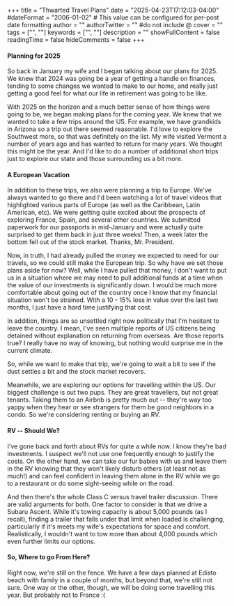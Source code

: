 +++
title = "Thwarted Travel Plans"
date = "2025-04-23T17:12:03-04:00"
#dateFormat = "2006-01-02" # This value can be configured for per-post date formatting
author = ""
authorTwitter = "" #do not include @
cover = ""
tags = ["", ""]
keywords = ["", ""]
description = ""
showFullContent = false
readingTime = false
hideComments = false
+++
#### Planning for 2025
So back in January my wife and I began talking about our plans for 2025.  We knew that 2024 was going be a year of getting a handle on finances, tending to some changes we wanted to make to our home, and really just getting a good feel for what our life in retirement was going to be like.

With 2025 on the horizon and a much better sense of how things were going to be, we began making plans for the coming year.  We knew that we wanted to take a few trips around the US. For example, we have grandkids in Arizona so a trip out there seemed reasonable.  I'd love to explore the Southwest more, so that was definitely on the list.  My wife visited Vermont a number of years ago and has wanted to return for many years.  We thought this might be the year. And I'd like to do a number of additional short trips just to explore our state and those surrounding us a bit more. 

#### A European Vacation
In addition to these trips, we also were planning a trip to Europe.  We've always wanted to go there and I'd been watching a lot of travel videos that highlighted various parts of Europe (as well as the Caribbean, Latin American, etc). We were getting quite excited about the prospects of exploring France, Spain, and several other countries. We submitted paperwork for our passports in mid-January and were actually quite surprised to get them back in just three weeks!  Then, a week later the bottom fell out of the stock market.  Thanks, Mr. President.

Now, in truth, I had already pulled the money we expected to need for our travels, so we could still make the European trip.  So why have we set those plans aside for now?  Well, while I have pulled that money, I don't want to put us in a situation where we may need to pull additional funds at a time when the value of our investments is significantly down.  I would be much more comfortable about going out of the country once I know that my financial situation won't be strained.  With a 10 - 15% loss in value over the last  two months, I just have a hard time justifying that cost.

In addition, things are so unsettled right now politically that I'm hesitant to leave the country. I mean, I've seen multiple reports of US citizens being detained without explanation on returning from overseas. Are those reports true? I really have no way of knowing, but nothing would surprise me in the current climate. 

So, while we want to make that trip, we're going to wait a bit to see if the dust settles a bit and the stock market recovers.

Meanwhile, we are exploring our options for travelling within the US.  Our biggest challenge is out two pups.  They are great travellers, but not great tenants.  Taking them to an Airbnb is pretty much out -- they're way too yappy when they hear or see strangers for them be good neighbors in a condo.  So we're considering renting or buying an RV.  

#### RV -- Should We?

I've gone back and forth about RVs for quite a while now.  I know they're bad investments.  I suspect we'll not use one frequently enough to justify the costs.  On the other hand, we can take our fur babies with us and leave them in the RV knowing that they won't likely disturb others (at least not as much!) and can feel confident in leaving them alone in the RV while we go to a restaurant or do some sight-seeing while on the road.

And then there's the whole Class C versus travel trailer discussion.  There are valid arguments for both.  One factor to consider is that we drive a Subaru Ascent.  While it's towing capacity is about 5,000 pounds (as I recall), finding a trailer that falls under that limit when loaded is challenging, particularly if it's meets my wife's expectations for space and comfort. Realistically, I wouldn't want to tow more than about 4,000 pounds which even further limits our options.

#### So, Where to go From Here?

Right now, we're still on the fence.  We have a few days planned at Edisto beach with family in a couple of months, but beyond that, we're still not sure.  One way or the other, though, we will be doing some travelling this year.  But probably not to France :(

